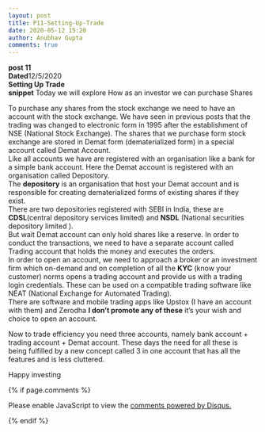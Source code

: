 ```yaml
---
layout: post
title: P11-Setting-Up-Trade
date: 2020-05-12 15:20 
author: Anubhav Gupta
comments: true
---
```

<style>
    header{
      
     background-color: rgba(249, 241 ,241 , 0.7);
         font-weight: bolder;
         font-size: larger;
         font-family: fantasy;
        }
    
      div{
        background-image: url("https://i.postimg.cc/y6fw6m3Y/yoann-siloine-dyax-Q-ao-GWY-unsplash.jpg");
      }
      </style>

**post 11** <br/>
**Dated**12/5/2020<br/>
**Setting Up Trade** <br/>
**snippet** Today we will explore How as an investor we can purchase Shares<br/>

To purchase any shares from the stock exchange we need to have an account with the stock exchange. We have seen in previous posts that the trading was changed to electronic form in 1995 after the establishment of NSE (National Stock Exchange). The shares that we purchase form stock exchange are stored in  Demat form (dematerialized form) in a special account called Demat Account. <br/>
Like all accounts we have are registered with an organisation like a bank for a simple bank account. Here the Demat account is registered with an organisation called Depository.<br/>
The **depository** is an organisation that host your Demat account and is responsible for creating dematerialized forms of existing shares if they exist.<br/>
There are two depositories registered with SEBI in India, these are **CDSL**(central depository services limited) and **NSDL** (National securities depository limited ).<br/>
But wait Demat account can only hold shares like a reserve. In order to conduct the transactions, we need to have a separate account called Trading account that holds the money and executes the orders.<br/>
In order to open an account, we need to approach a broker or an investment firm which on-demand and on completion of all the **KYC** (know your customer) norms opens a trading account and provide us with a trading login credentials. These can be used on a compatible trading software like NEAT (National Exchange for Automated Trading).<br/>
There are software and mobile trading apps like Upstox (I have an account with them) and Zerodha **I don’t promote any of these** it’s your wish and choice to open an account.<br/>
 
Now to trade efficiency you need three accounts, namely bank account + trading account + Demat account. These days the need for all these is being fulfilled by a new concept called  3 in one account that has all the features and is less cluttered.

Happy investing 



 



{% if page.comments %}

<div id="disqus_thread"></div>
<script>
(function() { // DON'T EDIT BELOW THIS LINE
var d = document, s = d.createElement('script');
s.src = 'https://https-gupta-anubhav12-github-io-fortheloveofnifty.disqus.com/embed.js';
s.setAttribute('data-timestamp', +new Date());
(d.head || d.body).appendChild(s);
})();
</script>
<noscript>Please enable JavaScript to view the <a href="https://disqus.com/?ref_noscript">comments powered by Disqus.</a></noscript>

{% endif %}
